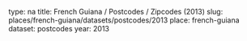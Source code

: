 type: na
title: French Guiana / Postcodes / Zipcodes (2013)
slug: places/french-guiana/datasets/postcodes/2013
place: french-guiana
dataset: postcodes
year: 2013
